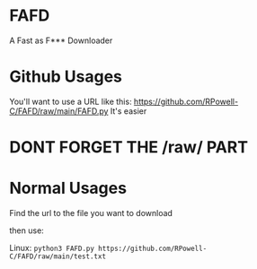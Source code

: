 # FAFD
A Fast as F*** Downloader


# Github Usages
You'll want to use a URL like this:
https://github.com/RPowell-C/FAFD/raw/main/FAFD.py
It's easier
# DONT FORGET THE /raw/ PART


# Normal Usages 
Find the url to the file you want to download

then use:

Linux:
```python3 FAFD.py https://github.com/RPowell-C/FAFD/raw/main/test.txt ```
